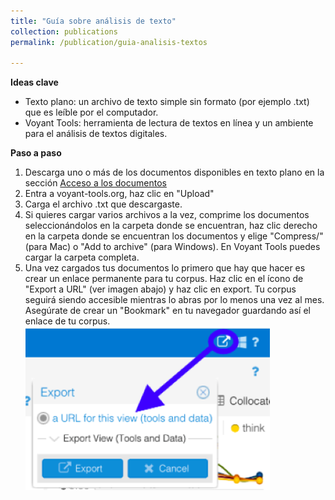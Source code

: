 ```yaml
---
title: "Guía sobre análisis de texto"
collection: publications
permalink: /publication/guia-analisis-textos

---
```

**Ideas clave**
- Texto plano: un archivo de texto simple sin formato (por ejemplo .txt) que es leíble por el computador.
- Voyant Tools: herramienta de lectura de textos en línea y un ambiente para el análisis de textos digitales.

**Paso a paso**
1. Descarga uno o más de los documentos disponibles en texto plano en la sección [Acceso a los documentos](https://mariajoafana.github.io/publication/coleccion-documentos)
2. Entra a voyant-tools.org, haz clic en "Upload" 
3. Carga el archivo .txt que descargaste. 
4. Si quieres cargar varios archivos a la vez, comprime los documentos seleccionándolos en la carpeta donde se encuentran, haz clic derecho en la carpeta donde se encuentran los documentos y elige "Compress/" (para Mac) o "Add to archive" (para Windows). En Voyant Tools puedes cargar la carpeta completa. 
5. Una vez cargados tus documentos lo primero que hay que hacer es crear un enlace permanente para tu corpus. Haz clic en el ícono de "Export a URL" (ver imagen abajo) y haz clic en export. Tu corpus seguirá siendo accesible mientras lo abras por lo menos una vez al mes. Asegúrate de crear un "Bookmark" en tu navegador guardando así el enlace de tu corpus.
<br/><img src='/images/Imagen 1.png'>

   


